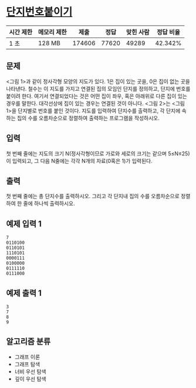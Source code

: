 # [단지번호붙이기](https://www.acmicpc.net/problem/2667)

| 시간 제한 | 메모리 제한 | 제출   | 정답  | 맞힌 사람 | 정답 비율 |
| --------- | ----------- | ------ | ----- | --------- | --------- |
| 1 초      | 128 MB      | 174606 | 77620 | 49289     | 42.342%   |

## 문제

<그림 1>과 같이 정사각형 모양의 지도가 있다. 1은 집이 있는 곳을, 0은 집이 없는 곳을 나타낸다. 철수는 이 지도를 가지고 연결된 집의 모임인 단지를 정의하고, 단지에 번호를 붙이려 한다. 여기서 연결되었다는 것은 어떤 집이 좌우, 혹은 아래위로 다른 집이 있는 경우를 말한다. 대각선상에 집이 있는 경우는 연결된 것이 아니다. <그림 2>는 <그림 1>을 단지별로 번호를 붙인 것이다. 지도를 입력하여 단지수를 출력하고, 각 단지에 속하는 집의 수를 오름차순으로 정렬하여 출력하는 프로그램을 작성하시오.

## 입력

첫 번째 줄에는 지도의 크기 N(정사각형이므로 가로와 세로의 크기는 같으며 5≤N≤25)이 입력되고, 그 다음 N줄에는 각각 N개의 자료(0혹은 1)가 입력된다.

## 출력

첫 번째 줄에는 총 단지수를 출력하시오. 그리고 각 단지내 집의 수를 오름차순으로 정렬하여 한 줄에 하나씩 출력하시오.

## 예제 입력 1

```
7
0110100
0110101
1110101
0000111
0100000
0111110
0111000
```

## 예제 출력 1

```
3
7
8
9
```

## 알고리즘 분류

- 그래프 이론
- 그래프 탐색
- 너비 우선 탐색
- 깊이 우선 탐색
